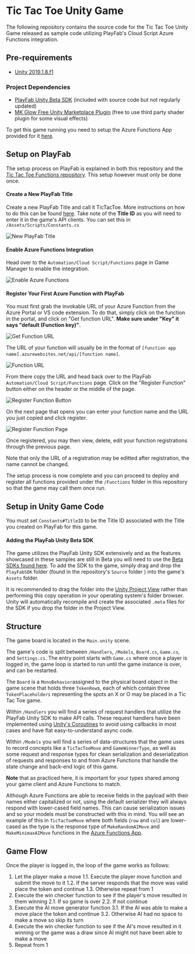 # Tic Tac Toe Unity Game
The following repository contains the source code for the Tic Tac Toe Unity Game released as sample code utilizing PlayFab's Cloud Script Azure Functions integration.

## Pre-requirements
* [Unity 2019.1.8.f1](https://unity.com/)

### Project Dependencies
* [PlayFab Unity Beta SDK](https://github.com/PlayFab/UnityBeta) (included with source code but not regularly updated)
* [MK Glow Free Unity Marketplace Plugin](https://assetstore.unity.com/packages/vfx/shaders/fullscreen-camera-effects/mk-glow-free-28044) (free to use third party shader plugin for some visual effects)

To get this game running you need to setup the Azure Functions App provided for it [here](https://github.com/PlayFab/PlayFab-Samples/tree/master/Samples/CSharp/AzureFunctions/TicTacToeFunctions).

## Setup on PlayFab

The setup process on PlayFab is explained in both this repository and the [Tic Tac Toe Functions repository](https://github.com/PlayFab/PlayFab-Samples/tree/master/Samples/CSharp/AzureFunctions/TicTacToeFunctionse). This setup however must only be done once.

#### Create a New PlayFab Title
Create a new PlayFab Title and call it TicTacToe. More instructions on how to do this can be found [here](https://docs.microsoft.com/en-us/gaming/playfab/personas/pfab-account). Take note of the **Title ID** as you will need to enter it in the game's API clients. You can set this in `/Assets/Scripts/Constants.cs`

![New PlayFab Title](docs/NewTitle.png)

#### Enable Azure Functions Integration
Head over to the `Automation/Cloud Script/Functions` page in Game Manager to enable the integration.

![Enable Azure Functions](docs/EnableAzureFunctions.png)

#### Register Your First Azure Function with PlayFab
You must first grab the invokable URL of your Azure Function from the Azure Portal or VS code extension.
To do that, simply click on the function in the portal, and click on "Get function URL". **Make sure under "Key" it says "default (Function key)"**.

![Get Function URL](docs/GetFunctionURL.png)

The URL of your function will usually be in the format of `[function app name].azurewebsites.net/api/[function name]`.

![Function URL](docs/FunctionURL.png)

From there copy the URL and head back over to the PlayFab `Automation/Cloud Script/Functions` page.
Click on the "Register Function" button either on the header or the middle of the page.

![Register Function Button](docs/RegisterFunctionButton.png)

On the next page that opens you can enter your function name and the URL you just copied and click register.

![Register Function Page](docs/RegisterFunction.png)

Once registered, you may then view, delete, edit your function registrations through the previous page.

Note that only the URL of a registration may be editted after registration, the name cannot be changed.

The setup process is now complete and you can proceed to deploy and register all functions provided under the `/Functions` folder in this repository so that the game may call them once run.

## Setup in Unity Game Code

You must set `Constants#TitleID` to be the Title ID associated with the Title you created on PlayFab for this game.

#### Adding the PlayFab Unity Beta SDK

The game utilizes the PlayFab Unity SDK extensively and as the features showcased in these samples are still in Beta you will need to use the [Beta SDKs found here](https://github.com/PlayFab/UnityBeta).
To add the SDK to the game, simply drag and drop the `PlayFabSDK` folder (found in the repository's `Source` folder ) into the game's `Assets` folder.

It is recommended to drag the folder into the [Unity Project View](https://docs.unity3d.com/Manual/ProjectView.html) rather than performing this copy operation in your operating system's folder browser. Unity will automatically recompile and create the associated `.meta` files for the SDK if you drop the folder in the Project View.

## Structure

The game board is located in the `Main.unity` scene.

The game's code is split between `/Handlers`, `/Models`, `Board.cs`, `Game.cs`, and `Settings.cs`. The entry point starts with `Game.cs` where once a player is logged in, the game loop is started to run until the game instance is over, and can be restarted.

The `Board` is a `MonoBehavior`assigned to the physical board object in the game scene that holds three `TokenRow`s, each of which contain three `TokenPlaceholders` representing the spots an X or O may be placed in a Tic Tac Toe game.

Within `/Handlers` you will find a series of request handlers that utilize the PlayFab Unity SDK to make API calls. These request handlers have been implemented using [Unity's Coroutines](https://docs.unity3d.com/Manual/Coroutines.html) to avoid using callbacks in most cases and have flat easy-to-understand async code.

Within `/Models` you will find a series of data-structures that the game uses to record concepts like a `TicTacToeMove` and `GameWinnerType`, as well as some request and response types for clean serialization and deserialization of requests and responses to and from Azure Functions that handle the state change and back-end logic of this game.

**Note** that as practiced here, it is important for your types shared among your game client and Azure Functions to match.

Although Azure Functions are able to receive fields in the payload with their names either capitalized or not, using the default serializer they will always respond with lower-cased field names. This can cause serialization issues and so your models must be constructed with this in mind. You will see an example of this in `TicTacToeMove` where both fields (`row` and `col`) are lower-cased as the type is the response type of `MakeRandomAIMove` and `MakeMinimaxAIMove` functions in the [Azure Functions App](https://github.com/PlayFab/PlayFab-Samples/tree/master/Samples/CSharp/AzureFunctions/TicTacToeFunctionse).

## Game Flow

Once the player is logged in, the loop of the game works as follows:
1. Let the player make a move
    1.1. Execute the player move function and submit the move to it
    1.2. If the server responds that the move was valid place the token and continue
    1.3. Otherwise repeat from 1
2. Execute the win checker function to see if the player's move resulted in them winning
    2.1. If so game is over
    2.2. If not continue
3. Execute the AI move generator function
    3.1. If the AI was able to make a move place the token and continue
    3.2. Otherwise AI had no space to make a move so skip its turn
4. Execute the win checker function to see if the AI's move resulted in it winning or the game was a draw since AI might not have been able to make a move
5. Repeat from 1